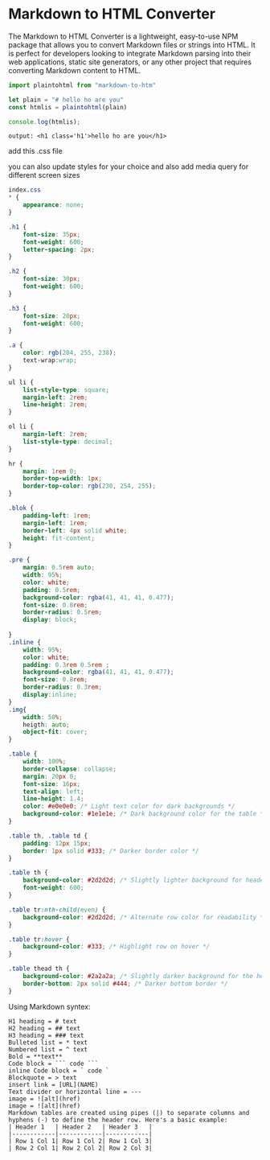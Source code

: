 # Markdown to HTML Converter

The Markdown to HTML Converter is a lightweight, easy-to-use NPM package that allows you to convert Markdown files or strings into HTML. It is perfect for developers looking to integrate Markdown parsing into their web applications, static site generators, or any other project that requires converting Markdown content to HTML.

``` JavaScript 
import plaintohtml from "markdown-to-htm"

let plain = "# hello ho are you"
const htmlis = plaintohtml(plain)

console.log(htmlis);
```
`output: <h1 class='h1'>hello ho are you</h1>`

add this .css file

you can also update styles for your choice and also add media query for different screen sizes

``` css
index.css
* {
    appearance: none;
}

.h1 {
    font-size: 35px;
    font-weight: 600;
    letter-spacing: 2px;
}

.h2 {
    font-size: 30px;
    font-weight: 600;
}

.h3 {
    font-size: 20px;
    font-weight: 600;
}

.a {
    color: rgb(204, 255, 238);
    text-wrap:wrap;
}

ul li {
    list-style-type: square;
    margin-left: 2rem;
    line-height: 2rem;
}

ol li {
    margin-left: 2rem;
    list-style-type: decimal;
}

hr {
    margin: 1rem 0;
    border-top-width: 1px;
    border-top-color: rgb(230, 254, 255);
}

.blok {
    padding-left: 1rem;
    margin-left: 1rem;
    border-left: 4px solid white;
    height: fit-content;
}

.pre {
    margin: 0.5rem auto;
    width: 95%;
    color: white;
    padding: 0.5rem;
    background-color: rgba(41, 41, 41, 0.477);
    font-size: 0.8rem;
    border-radius: 0.5rem;
    display: block;
    
}
.inline {
    width: 95%;
    color: white;
    padding: 0.3rem 0.5rem ;
    background-color: rgba(41, 41, 41, 0.477);
    font-size: 0.8rem;
    border-radius: 0.3rem;
    display:inline;
}
.img{
    width: 50%;
    heigth: auto;
    object-fit: cover;
}

.table {
    width: 100%;
    border-collapse: collapse;
    margin: 20px 0;
    font-size: 16px;
    text-align: left;
    line-height: 1.4;
    color: #e0e0e0; /* Light text color for dark backgrounds */
    background-color: #1e1e1e; /* Dark background color for the table */
}

.table th, .table td {
    padding: 12px 15px;
    border: 1px solid #333; /* Darker border color */
}

.table th {
    background-color: #2d2d2d; /* Slightly lighter background for headers */
    font-weight: 600;
}

.table tr:nth-child(even) {
    background-color: #2d2d2d; /* Alternate row color for readability */
}

.table tr:hover {
    background-color: #333; /* Highlight row on hover */
}

.table thead th {
    background-color: #2a2a2a; /* Slightly darker background for the header */
    border-bottom: 2px solid #444; /* Darker bottom border */
}

```

Using Markdown syntex:
```
H1 heading = # text
H2 heading = ## text
H3 heading = ### text
Bulleted list = * text
Numbered list = ^ text
Bold = **text**
Code block = ``` code ```
inline Code block = ` code `
Blockquote = > text
insert link = [URL](NAME)
Text divider or horizontal line = ---
image = ![alt](href)
image = ![alt](href)
Markdown tables are created using pipes (|) to separate columns and hyphens (-) to define the header row. Here's a basic example:
| Header 1   | Header 2   | Header 3   |
|------------|------------|------------|
| Row 1 Col 1| Row 1 Col 2| Row 1 Col 3|
| Row 2 Col 1| Row 2 Col 2| Row 2 Col 3|

```
